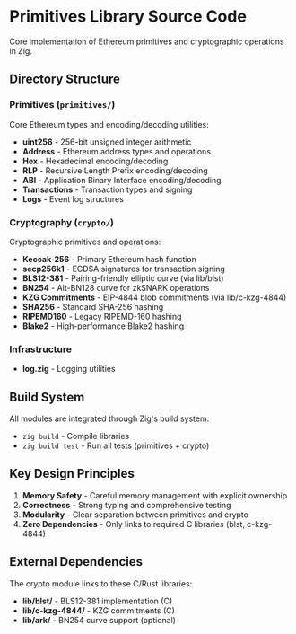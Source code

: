 # Primitives Library Source Code

Core implementation of Ethereum primitives and cryptographic operations in Zig.

## Directory Structure

### Primitives (`primitives/`)
Core Ethereum types and encoding/decoding utilities:
- **uint256** - 256-bit unsigned integer arithmetic
- **Address** - Ethereum address types and operations
- **Hex** - Hexadecimal encoding/decoding
- **RLP** - Recursive Length Prefix encoding/decoding
- **ABI** - Application Binary Interface encoding/decoding
- **Transactions** - Transaction types and signing
- **Logs** - Event log structures

### Cryptography (`crypto/`)
Cryptographic primitives and operations:
- **Keccak-256** - Primary Ethereum hash function
- **secp256k1** - ECDSA signatures for transaction signing
- **BLS12-381** - Pairing-friendly elliptic curve (via lib/blst)
- **BN254** - Alt-BN128 curve for zkSNARK operations
- **KZG Commitments** - EIP-4844 blob commitments (via lib/c-kzg-4844)
- **SHA256** - Standard SHA-256 hashing
- **RIPEMD160** - Legacy RIPEMD-160 hashing
- **Blake2** - High-performance Blake2 hashing

### Infrastructure
- **log.zig** - Logging utilities

## Build System

All modules are integrated through Zig's build system:
- `zig build` - Compile libraries
- `zig build test` - Run all tests (primitives + crypto)

## Key Design Principles

1. **Memory Safety** - Careful memory management with explicit ownership
2. **Correctness** - Strong typing and comprehensive testing
3. **Modularity** - Clear separation between primitives and crypto
4. **Zero Dependencies** - Only links to required C libraries (blst, c-kzg-4844)

## External Dependencies

The crypto module links to these C/Rust libraries:
- **lib/blst/** - BLS12-381 implementation (C)
- **lib/c-kzg-4844/** - KZG commitments (C)
- **lib/ark/** - BN254 curve support (optional)

